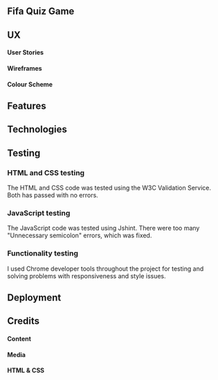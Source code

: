## Fifa Quiz Game

## UX

#### User Stories 


#### Wireframes


#### Colour Scheme


## Features




## Technologies

## Testing

### HTML and CSS testing
 The HTML and CSS code was tested using the W3C Validation Service. Both has passed with no errors.

### JavaScript testing 
 The JavaScript code was tested using Jshint. There were too many "Unnecessary semicolon" errors, which was fixed.

### Functionality testing 
 I used Chrome developer tools throughout the project for testing and solving problems with responsiveness and style issues.


## Deployment 


## Credits 

#### Content


#### Media


#### HTML & CSS
 
